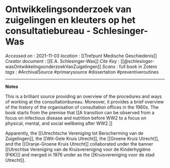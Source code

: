 # Ontwikkelingsonderzoek van zuigelingen en kleuters op het consultatiebureau - Schlesinger-Was

*Accessed on*  : 2021-11-03
*location* : [[Trefpunt Medische Geschiedenis]]
*Creator document*  : [[E.A. Schlesinger-Was]]
*Cite Key*  : [[@schlesinger-wasOntwikkelingsonderzoekVanZuigelingen]]
*Scans* : full book in Zotero
*tags* : #ArchivalSource #primarysource #dissertation #preventiveroutines

---

**Notes**

This is a brilliant source providing an overview of the procedures and ways of working at the consultationbureau. Moreover, it provides a brief overview of the history of the organisation of consultation offices in the 1960s. The book starts from the premise that [[A transition can be observed from a focus on infectious disease and nutrition before WW2 to a focus on physical, mental, and social wellbeing after WW2.]]

Apparently, the [[Utrechtsche Vereniging tot Berscherming van de Zuigelingen]], the [[Wit-Gele Kruis Utrecht]],  the [[Groene Kruis Utrecht]], and the [[Oranje-Groene Kruis Utrecht]] collaborated under the banner [[Utrechtse Vereniging van de Kruisvereniging voor de Kinderhygiëne (FKK)]] and merged in 1976 under as the [[Kruisvereniging voor de stad Utrecht]].




